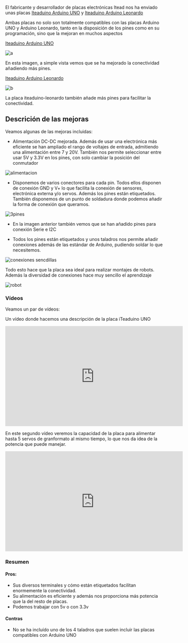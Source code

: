 El fabricante y desarrollador de placas electrónicas Itead nos ha enviado unas placas [Iteaduino Arduino UNO](https://www.itead.cc/iteaduino-uno.html?acc=70efdf2ec9b086079795c442636b55fb)
 y [Iteaduino Arduino Leonardo](https://www.itead.cc/iteaduino-leonardo.html?acc=70efdf2ec9b086079795c442636b55fb)

Ambas placas no solo son totalmente compatibles con las placas Arduino UNO y Arduino Leonardo, tanto en la disposición de los pines como en su programación, sino que la mejoran en muchos aspectos

[Iteaduino Arduino UNO](https://www.itead.cc/iteaduino-uno.html?acc=70efdf2ec9b086079795c442636b55fb)

![a](https://lh3.googleusercontent.com/sorMOow1KndKve5ijgrcALJlmx6spoZjFxSRhFG-BgPRALFKvsG-UWQTbhelbbKUJYEZljhDzegplW21hrVK3vRxv00Zxa0fUbMKZyn6uyRwN_wvl3txg44S4GJkq4552QUKdt_lVFhpD2ZplrQMHuohwSBwjbpYw6BslsrUwai2Ud9iYxHaOqLBaGXpmrc9p0vvi34kF2bHbhMfrNJR1aZriQE9-rcwJXPAQ4NfLvfUe_R7baW1MliCMQduI4F4Jhuvv0afKVIYXVnHikzjpakuaDl2Fr0GDED4115_WNke0iJy2_mh2yMfQvcrMXCri--DIY5EK4oU2p_dHqRamOaCfB_D1SEpun4kgnT0F1Yc8s9ESUb22dkhHQJ8CydB0aIVynylTm6OCM-Sml5H9mGoBgZVllL4m4BnhfLOFFb4qTaI1DcdSG9aKHWEVqmd0grEbiW_0G4CxluTD9rhiVb6UFIRlbKITAvaGCL74THZOVcCSnJAO_gtmcLPP9gtb2BfzoV_13IBiYEXGfCkBuWAbge4tFeLvKS86aSvC2ha86_vwLTkdx9GnpKTauK8xHOKBDZiAvJbL-HXczVzl3ibONtTg9G3KMnsoFthdNMclHvyZA=w1262-h934-no)

En esta imagen, a simple vista vemos que se ha mejorado la conectividad añadiendo más pines.

[Iteaduino Arduino Leonardo](https://www.itead.cc/iteaduino-leonardo.html?acc=70efdf2ec9b086079795c442636b55fb)

![b](https://lh3.googleusercontent.com/ABtlRSIzrKB95ZT8Qg5bRFhXe2uZftcIyIeRlp8TI4euq_PDX4TrlypvU-VNCnlWDTQ2uWSGUYGS7s95wdF3hlv4Bg4kGV8WxRlOuGvI-TE0PMTd7ls_Z6hDDSaE-XBce7A8O7hJEMNro4JVm3_lzxucP78D8p0_9-qD6U28ct6nutIG5Nd7F_s7vAHZsNERtKGCHj8UkdYsk-dOVSy9A05jsoC4vXETaR__6mibkbD0XfCTtzuvr9I1duzVMshmiwC995DhKjefDMwwrvHb_VRDGXyR3jhhEYvnFhNeokmQOli-ca8WdsGbOKgQBWlgtfc9vbbsbsGHvMZIPBVO72SWL-C6MKzz4vZbtrE8449iCvaKq51K_7ycE0Cx2ti3tC0aXYetf3Bxajdh8sQW22a9b6Zfsj96rXALehQ9eamUAlfy-6IBIVV690Tl3_6RFZfROw0s8nfEXIEfgUMaMyZRc6G-nySweWW5pt67nsmDY-3HQHG3uP9WIbhVOJLxMM0QmiHNMhgqc5ev9gNnIva1Rp5s9TLZh1CZJMRBUeGCZq_x6UuMlLaSDJtFNrS2IZKPjlQCcad6B8oKNzazz6zrO291uOJ3fZG7im3p-VNLLW8QbQ=w1262-h934-no)


La placa iteaduino-leonardo también añade más pines para facilitar la conectividad.

## Descrición de las mejoras

Veamos algunas de las mejoras incluidas:

* Alimentación DC-DC mejorada. Además de usar una electrónica más eficiente se han ampliado el rango de voltajes de entrada, admitiendo una alimentación entre 7 y 20V. También nos permite seleccionar entre usar 5V y 3.3V en los pines, con solo cambiar la posición del conmutador


![alimentacion](https://lh3.googleusercontent.com/x8iMGbvMLq_v37XK2XdfZQJ6vcnw9PtSpmj_II6Fwjq_dathtNr9Jg3ifSoJ2oC_gb4-jdtb1wdUWOfBDckokapeJvAF8iF_0f30pDD6FVe_75oNVzsqXjO_SHGMtV3lsAg4huvIZuGnJWrHT9NFWJeE-d4AZmcmjM0bL0DP0firKXcgZ2UVd6jWn5X6GCDzdr9vxSXw66jR59T0rDN9wQalTFRXiPMAu8PUBWAoseOcRcgSVIbPzobgAWdfL-A328bTGasl-yrPrzBXettFexCJ2wmOT4WKv20CU5Iois_l25AcMVepDTXOoVhLCGfjHiFjy72GVd6ZO65M1pVF-vXj80PYmLvjG9j7ZNqgG9R3kSPGwfQn2s4nVremm7lOJ--IDVwsur_5Vesni0B5RvK_EUKqTMu1EoY27YKra1ucN5lQ7FtU0M65MzraJJVUKwPQ9k1LIefMQcswxgmPhrQRBD81zzftk49JdRcg42wnym0cLTVSycx19ND8W352zuE9VVzMtmqZOaE88ydjf5YuURRcCa-p0dKUzQnSAPIKRVMtwn2j2bh5G5YB1-uBUZG4zOccfhwomgE9TT2CQRWjD2PHZQhRUcG9hTgosf9r0ZU5Qw=w708-h934-no)


* Disponemos de varios conectores para cada pin. Todos ellos disponen de conexión GND y V+ lo que facilita la conexión de sensores, electrónica externa y/o servos. Además los  pines están etiquetados. También disponemos de un punto de soldadura donde podemos añadir la forma de conexión que queramos.

![3pines](https://lh3.googleusercontent.com/e-fPqYzZ7iQW1bskszQ97mWA6uzydnYEzWnpV-qaoxY3_BP9EAhAqnAY5-DmDe9iNd_Iw1n7zxFAyb-pxsaPzDU_L4JSbpm-bmqEzjuWMvuoSGxeI_SDq7Kq3DFH26LT73dFalYr3R-diJT7RQBeZ0dQ0ew11d4XAeWO5Qboq3fWYASZrAH-O6W569ZYivvcUIWuuCMApTJ5eO0kfgo81snAGsGCvFMMjz4TfKAtfNHzTWbqp2_j6T4km_coytUd6vcC7U2o-t9jEC8mNdA__nGTJeJfJND-qWMdNQx9A6kn-EggGgoGwhN2V3zr9V7K99JxvziOw_FAaXSLNpy7PesMm43o0ObaRhGvUUL8MCHLfQdoObM5XTlQiBE0b9rIg0_9Q7_lGYV9YrUJw0QN8X7BuxxWBt54n-bvPD8DrMmkalC4RBuxnBn-iKvlyZtHsMgGI6Cu7NpQAbLdhTiceZWvzPSzanTEgLBWzh6gbrWmf2MwyCLB4gdQ78yE_VDq1TXjKEqwgAVEmuJKXnFK2OoNl1VjZurAjsjlAn9U4xd4L0kkGcvpU428p80XhqOV9SbIw2Q-fcJU8YJNav4QrUJzFzieJX3VXkv_la4PyBmwwGglOQ=w1102-h934-no)


* En la imagen anterior también vemos que se han añadido pines para conexión Serie e I2C

* Todos los pines están etiquetados y unos taladros nos permite añadir conexiones además de las estándar de Arduino, pudiendo soldar lo que necesitemos.

![conexiones sencdillas](https://lh3.googleusercontent.com/gOhzrbNWh6xl49m8sq_soj66V5KsSMSVHcc38UV5oZnfngsvcPj_JYnsgzn1LHLRjt1CNlsczgniDqHehpAjLflrQTwY8vtN361TADhKQJmTVUEoLE7PCttUbfoQLEctZrjCXqE_DhR4FGCL7nteVJg31Hxd6mOqiNj2vI5d45_DBTg8d2E8NaPUSoRn9iSqcLbVHJHXbOVXAOi1nzXPGYqw1Y9LW1xkTMzfUlvaP7-733U95r7u5k_PkiVdCvkzoIB--Ysqvk1ItvRu0ZIXpDFj0Z6I1CYt4pqyFOrBIXDB2jYLtJ0KFUUxT1DXrMDmPakWCafyhJ-p5QOG6oJx2fFNFImN640Q559r6WHsSqSMovDcEbBuY4SMfdplhzjhrU7uJguDNBsyfawpzXGSd_rLlQXQAPupOGMSHImblDfspz26tuFLhHGwK7mxHB0Y2adjTV-x4o4TPNh0OJheUmGBcVvYrsPYR8mNMzvtd0TQKfFNXS3pbJ34DCnM3TddvOz_ZGFohNP7Y61wP6LnSCr8hwdcI-R5BmcaEb2YseMcQ2nzFrOeXwpBU9SKl49Apdym-J-hSZb92A9S2BxK6wD0eHPK1srS6ZNeZYc-8iOcqxIeiw=w1262-h934-no)

Todo esto hace que la placa sea ideal para realizar montajes de robots. Además la diversidad de conexiones hace muy sencillo el aprendizaje


![robot](https://lh3.googleusercontent.com/EHzA4-cGfbfBfMUPD8WNiQJ3db1DACZkGVO4o6it6thpgCV1VX6QIhfvNmcnkTJIoLvLy_ERwSk=w1302-h934-no)

### Vídeos

Veamos un par de vídeos:

Un vídeo donde hacemos una descripción de la placa iTeaduino UNO

<iframe width="560" height="315" src="https://www.youtube.com/embed/IxYyOhElp_U" frameborder="0" allowfullscreen></iframe>

En este segundo vídeo veremos la capacidad de la placa para alimentar hasta 5 servos de granformato al mismo tiempo, lo que nos da idea de la potencia que puede manejar.

<iframe width="560" height="315" src="https://www.youtube.com/embed/fyX0IBi0DRc" frameborder="0" allowfullscreen></iframe>

### Resumen

#### Pros:

* Sus diversos terminales y cómo están etiquetados facilitan enormemente la conectividad.
* Su alimentación es eficiente y además nos proporciona más potencia que la del resto de placas.
* Podemos trabajar con 5v o con 3.3v

#### Contras

* No se ha incluído uno de los 4 taladros que suelen incluir las placas compatibles con Arduino UNO
